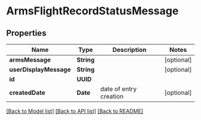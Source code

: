# ArmsFlightRecordStatusMessage

## Properties
Name | Type | Description | Notes
------------ | ------------- | ------------- | -------------
**armsMessage** | **String** |  | [optional] 
**userDisplayMessage** | **String** |  | [optional] 
**id** | **UUID** |  | 
**createdDate** | **Date** | date of entry creation | [optional] 

[[Back to Model list]](../README.md#documentation-for-models) [[Back to API list]](../README.md#documentation-for-api-endpoints) [[Back to README]](../README.md)


